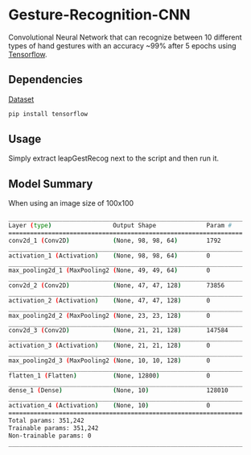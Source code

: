 # Gesture-Recognition-CNN
Convolutional Neural Network that can recognize between 10 different types of hand gestures with an accuracy ~99% after 5 epochs using [Tensorflow](https://www.tensorflow.org/).

## Dependencies 
[Dataset](https://www.kaggle.com/gti-upm/leapgestrecog)
```bash 
pip install tensorflow
```

## Usage
Simply extract leapGestRecog next to the script and then run it.

## Model Summary
When using an image size of 100x100
```bash
_________________________________________________________________
Layer (type)                 Output Shape              Param #   
=================================================================
conv2d_1 (Conv2D)            (None, 98, 98, 64)        1792      
_________________________________________________________________
activation_1 (Activation)    (None, 98, 98, 64)        0         
_________________________________________________________________
max_pooling2d_1 (MaxPooling2 (None, 49, 49, 64)        0         
_________________________________________________________________
conv2d_2 (Conv2D)            (None, 47, 47, 128)       73856     
_________________________________________________________________
activation_2 (Activation)    (None, 47, 47, 128)       0         
_________________________________________________________________
max_pooling2d_2 (MaxPooling2 (None, 23, 23, 128)       0         
_________________________________________________________________
conv2d_3 (Conv2D)            (None, 21, 21, 128)       147584    
_________________________________________________________________
activation_3 (Activation)    (None, 21, 21, 128)       0         
_________________________________________________________________
max_pooling2d_3 (MaxPooling2 (None, 10, 10, 128)       0         
_________________________________________________________________
flatten_1 (Flatten)          (None, 12800)             0         
_________________________________________________________________
dense_1 (Dense)              (None, 10)                128010    
_________________________________________________________________
activation_4 (Activation)    (None, 10)                0         
=================================================================
Total params: 351,242
Trainable params: 351,242
Non-trainable params: 0
_________________________________________________________________
```
